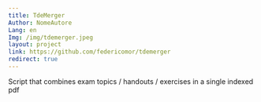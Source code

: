 ```yaml
---
title: TdeMerger
Author: NomeAutore
Lang: en
Img: /img/tdemerger.jpeg
layout: project
link: https://github.com/federicomor/tdemerger
redirect: true
---
```

Script that combines exam topics / handouts / exercises in a single indexed pdf
